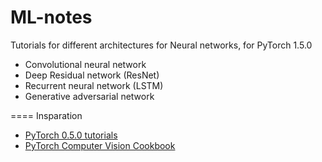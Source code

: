 # ML-notes
Tutorials for different architectures for Neural networks, for PyTorch 1.5.0
* Convolutional neural network
* Deep Residual network (ResNet)
* Recurrent neural network (LSTM)
* Generative adversarial network 

====
Insparation
* [PyTorch 0.5.0 tutorials](https://github.com/yunjey/pytorch-tutorial)
* [PyTorch Computer Vision Cookbook](https://github.com/PacktPublishing/PyTorch-Computer-Vision-Cookbook)
